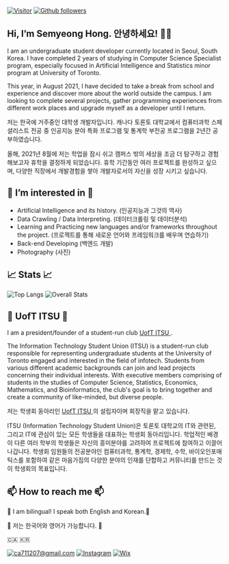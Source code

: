 
[![Visitor](https://visitor-badge.laobi.icu/badge?page_id=hongsemy.hongsemy)](https://github.com/hongsemy) [![Github followers](https://img.shields.io/github/followers/hongsemy.svg?style=social&label=Follow&maxAge=2592000)](https://github.com/hongsemy?tabe=followers) 
<h2> Hi, I’m Semyeong Hong. 안녕하세요! 👋👋 </h2>

I am an undergraduate student developer currently located in Seoul, South Korea. I have completed 2 years of studying in Computer Science Specialist program, especially focused in Artificial Intelligence and Statistics minor program at University of Toronto. 

This year, in August 2021, I have decided to take a break from school and experience and discover more about the world outside the campus. I am looking to complete several projects, gather programming experiences from different work places and upgrade myself as a developer until I return.

저는 한국에 거주중인 대학생 개발자입니다. 캐나다 토론토 대학교에서 컴퓨터과학 스페셜리스트 전공 중 인공지능 분야 특화 프로그램 및 통계학 부전공 프로그램을 2년간 공부하였습니다.

올해, 2021년 8월에 저는 학업을 잠시 쉬고 캠퍼스 밖의 세상을 조금 더 탐구하고 경험해보고자 휴학을 결정하게 되었습니다. 휴학 기간동안 여러 프로젝트를 완성하고 싶으며, 다양한 직장에서 개발경험을 쌓아 개발자로서의 자신을 성장 시키고 싶습니다.

<h2> 👀 I’m interested in 👀</h2>

* Artificial Intelligence and its history. (인공지능과 그것의 역사)
* Data Crawling / Data Interpreting. (데이터크롤링 및 데이터분석)
* Learning and Practicing new languages and/or frameworks throughout the project. (프로젝트를 통해 새로운 언어와 프레임워크를 배우며 연습하기)
* Back-end Developing (백엔드 개발)
* Photography (사진)

<h2>📈 Stats 📈</h2>

![Top Langs](https://github-readme-stats.vercel.app/api/top-langs/?username=hongsemy&theme=dark) ![Overall Stats](https://github-readme-stats.vercel.app/api?username=hongsemy&count_private=true&show_icons=true&hide=contribs&theme=dark)

<h2> 🌱 UofT ITSU 🌱 </h2>

I am a president/founder of a student-run club <a href = "https://uoftitsu.wixsite.com/itsu"> UofT ITSU </a> .

The Information Technology Student Union (ITSU) is a student-run club responsible for representing undergraduate students at the University of Toronto engaged and interested in the field of infotech. Students from various different academic backgrounds can join and lead projects concerning their individual interests. With executive members comprising of students in the studies of Computer Science, Statistics, Economics, Mathematics, and Bioinformatics, the club's goal is to bring together and create a community of like-minded, but diverse people.

저는 학생회 동아리인 <a href = "https://uoftitsu.wixsite.com/itsu"> UofT ITSU </a> 의 설립자이며 회장직을 맡고 있습니다.

ITSU (Information Technology Student Union)은 토론토 대학교의 IT와 관련된, 그리고 IT에 관심이 있는 모든 학생들을 대표하는 학생회 동아리입니다. 학업적인 배경이 다른 여러 학부의 학생들은 자신의 흥미분야를 고려하여 프로젝트에 참여하고 이끌어 나갑니다. 학생회 임원들의 전공분야인 컴퓨터과학, 통계학, 경제학, 수학, 바이오인포매틱스를 포함하여 같은 마음가짐의 다양한 분야의 인재를 단합하고 커뮤니티를 만드는 것이 학생회의 목표입니다.

<h2> 📫 How to reach me 📫 </h2>


🍁 I am bilingual! I speak both English and Korean.🍁

🌺 저는 한국어와 영어가 가능합니다. 🌺

🇨🇦 🇰🇷

<a href="mailto:ca711207@gmail.com">![ca711207@gmail.com](https://img.shields.io/badge/Gmail-D14836?style=for-the-badge&logo=gmail&logoColor=white)</a> <a href = "https://www.instagram.com/uoft_itsu/"> ![Instagram](https://img.shields.io/badge/@uoft_itsu-%23E4405F.svg?style=for-the-badge&logo=Instagram&logoColor=white)</a> <a href = "https://uoftitsu.wixsite.com/itsu"> ![Wix](https://img.shields.io/badge/wix-000?style=for-the-badge&logo=wix&logoColor=white)</a>


<!---
hongsemy/hongsemy is a ✨ special ✨ repository because its `README.md` (this file) appears on your GitHub profile.
You can click the Preview link to take a look at your changes.
--->
